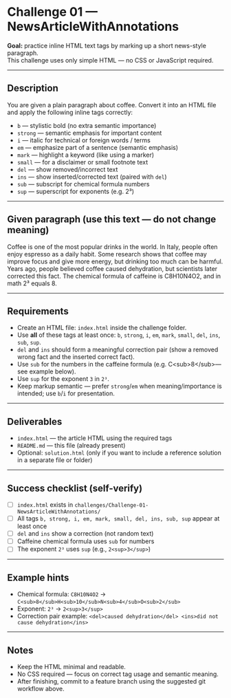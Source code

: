 # Challenge 01 — NewsArticleWithAnnotations

**Goal:** practice inline HTML text tags by marking up a short news-style paragraph.  
This challenge uses only simple HTML — no CSS or JavaScript required.

---

## Description
You are given a plain paragraph about coffee. Convert it into an HTML file and apply the following inline tags correctly:

- `b` — stylistic bold (no extra semantic importance)
- `strong` — semantic emphasis for important content
- `i` — italic for technical or foreign words / terms
- `em` — emphasize part of a sentence (semantic emphasis)
- `mark` — highlight a keyword (like using a marker)
- `small` — for a disclaimer or small footnote text
- `del` — show removed/incorrect text
- `ins` — show inserted/corrected text (paired with `del`)
- `sub` — subscript for chemical formula numbers
- `sup` — superscript for exponents (e.g. 2³)

---

## Given paragraph (use this text — do not change meaning)
Coffee is one of the most popular drinks in the world. In Italy, people often enjoy espresso as a daily habit. Some research shows that coffee may improve focus and give more energy, but drinking too much can be harmful. Years ago, people believed coffee caused dehydration, but scientists later corrected this fact. The chemical formula of caffeine is C8H10N4O2, and in math 2³ equals 8.

---

## Requirements
- Create an HTML file: `index.html` inside the challenge folder.
- Use **all** of these tags at least once: `b`, `strong`, `i`, `em`, `mark`, `small`, `del`, `ins`, `sub`, `sup`.
- `del` and `ins` should form a meaningful correction pair (show a removed wrong fact and the inserted correct fact).
- Use `sub` for the numbers in the caffeine formula (e.g. C<span>&lt;sub&gt;8&lt;/sub&gt;</span>—see example below).
- Use `sup` for the exponent `3` in `2³`.
- Keep markup semantic — prefer `strong`/`em` when meaning/importance is intended; use `b`/`i` for presentation.

---

## Deliverables
- `index.html` — the article HTML using the required tags
- `README.md` — this file (already present)
- Optional: `solution.html` (only if you want to include a reference solution in a separate file or folder)

---

## Success checklist (self-verify)
- [ ] `index.html` exists in `challenges/Challenge-01-NewsArticleWithAnnotations/`
- [ ] All tags `b, strong, i, em, mark, small, del, ins, sub, sup` appear at least once
- [ ] `del` and `ins` show a correction (not random text)
- [ ] Caffeine chemical formula uses `sub` for numbers
- [ ] The exponent `2³` uses `sup` (e.g., `2<sup>3</sup>`)

---

## Example hints
- Chemical formula: `C8H10N4O2` → `C<sub>8</sub>H<sub>10</sub>N<sub>4</sub>O<sub>2</sub>`
- Exponent: `2³` → `2<sup>3</sup>`
- Correction pair example: `<del>caused dehydration</del> <ins>did not cause dehydration</ins>`

---

## Notes
- Keep the HTML minimal and readable.
- No CSS required — focus on correct tag usage and semantic meaning.
- After finishing, commit to a feature branch using the suggested git workflow above.
